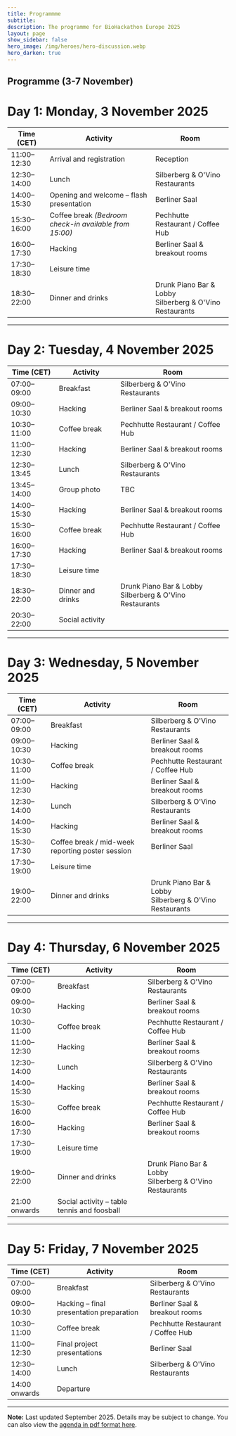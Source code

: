 ```yaml
---
title: Programmme
subtitle:
description: The programme for BioHackathon Europe 2025
layout: page
show_sidebar: false
hero_image: /img/heroes/hero-discussion.webp
hero_darken: true
---
```


## Programme (3-7 November)

# Day 1: Monday, 3 November 2025

| Time (CET)     | Activity                                             | Room                                        |
|----------------|------------------------------------------------------|---------------------------------------------|
| 11:00–12:30    | Arrival and registration                             | Reception                                   |
| 12:30–14:00    | Lunch                                                 | Silberberg & O'Vino Restaurants             |
| 14:00–15:30    | Opening and welcome – flash presentation              | Berliner Saal                               |
| 15:30–16:00    | Coffee break *(Bedroom check-in available from 15:00)*| Pechhutte Restaurant / Coffee Hub           |
| 16:00–17:30    | Hacking                                               | Berliner Saal & breakout rooms              |
| 17:30–18:30    | Leisure time                                          |                                             |
| 18:30–22:00    | Dinner and drinks                                     | Drunk Piano Bar & Lobby<br>Silberberg & O'Vino Restaurants |

---

# Day 2: Tuesday, 4 November 2025

| Time (CET)     | Activity                                             | Room                                        |
|----------------|------------------------------------------------------|---------------------------------------------|
| 07:00–09:00    | Breakfast                                             | Silberberg & O'Vino Restaurants             |
| 09:00–10:30    | Hacking                                               | Berliner Saal & breakout rooms              |
| 10:30–11:00    | Coffee break                                          | Pechhutte Restaurant / Coffee Hub           |
| 11:00–12:30    | Hacking                                               | Berliner Saal & breakout rooms              |
| 12:30–13:45    | Lunch                                                 | Silberberg & O'Vino Restaurants             |
| 13:45–14:00    | Group photo                                           | TBC                                         |
| 14:00–15:30    | Hacking                                               | Berliner Saal & breakout rooms              |
| 15:30–16:00    | Coffee break                                          | Pechhutte Restaurant / Coffee Hub           |
| 16:00–17:30    | Hacking                                               | Berliner Saal & breakout rooms              |
| 17:30–18:30    | Leisure time                                          |                                             |
| 18:30–22:00    | Dinner and drinks                                     | Drunk Piano Bar & Lobby<br>Silberberg & O'Vino Restaurants |
| 20:30–22:00    | Social activity                                       |                                             |

---

# Day 3: Wednesday, 5 November 2025

| Time (CET)     | Activity                                             | Room                                        |
|----------------|------------------------------------------------------|---------------------------------------------|
| 07:00–09:00    | Breakfast                                             | Silberberg & O'Vino Restaurants             |
| 09:00–10:30    | Hacking                                               | Berliner Saal & breakout rooms              |
| 10:30–11:00    | Coffee break                                          | Pechhutte Restaurant / Coffee Hub           |
| 11:00–12:30    | Hacking                                               | Berliner Saal & breakout rooms              |
| 12:30–14:00    | Lunch                                                 | Silberberg & O'Vino Restaurants             |
| 14:00–15:30    | Hacking                                               | Berliner Saal & breakout rooms              |
| 15:30–17:30    | Coffee break / mid-week reporting poster session     | Berliner Saal                               |
| 17:30–19:00    | Leisure time                                          |                                             |
| 19:00–22:00    | Dinner and drinks                                     | Drunk Piano Bar & Lobby<br>Silberberg & O'Vino Restaurants |

---

# Day 4: Thursday, 6 November 2025

| Time (CET)     | Activity                                             | Room                                        |
|----------------|------------------------------------------------------|---------------------------------------------|
| 07:00–09:00    | Breakfast                                             | Silberberg & O'Vino Restaurants             |
| 09:00–10:30    | Hacking                                               | Berliner Saal & breakout rooms              |
| 10:30–11:00    | Coffee break                                          | Pechhutte Restaurant / Coffee Hub           |
| 11:00–12:30    | Hacking                                               | Berliner Saal & breakout rooms              |
| 12:30–14:00    | Lunch                                                 | Silberberg & O'Vino Restaurants             |
| 14:00–15:30    | Hacking                                               | Berliner Saal & breakout rooms              |
| 15:30–16:00    | Coffee break                                          | Pechhutte Restaurant / Coffee Hub           |
| 16:00–17:30    | Hacking                                               | Berliner Saal & breakout rooms              |
| 17:30–19:00    | Leisure time                                          |                                             |
| 19:00–22:00    | Dinner and drinks                                     | Drunk Piano Bar & Lobby<br>Silberberg & O'Vino Restaurants |
| 21:00 onwards  | Social activity – table tennis and foosball           |                                             |

---

# Day 5: Friday, 7 November 2025

| Time (CET)     | Activity                                             | Room                                        |
|----------------|------------------------------------------------------|---------------------------------------------|
| 07:00–09:00    | Breakfast                                             | Silberberg & O'Vino Restaurants             |
| 09:00–10:30    | Hacking – final presentation preparation             | Berliner Saal & breakout rooms              |
| 10:30–11:00    | Coffee break                                          | Pechhutte Restaurant / Coffee Hub           |
| 11:00–12:30    | Final project presentations                          | Berliner Saal                               |
| 12:30–14:00    | Lunch                                                 | Silberberg & O'Vino Restaurants             |
| 14:00 onwards  | Departure                                             |                                             |

---

**Note:** Last updated September 2025. Details may be subject to change. You can also view the <a href="/pdf/Biohackathon 2025 programme.pdf">agenda in pdf format here</a>.
